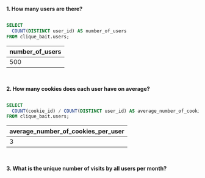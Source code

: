 **1. How many users are there?**

````sql

SELECT 
  COUNT(DISTINCT user_id) AS number_of_users
FROM clique_bait.users; 

````

| number_of_users |
| --------------- |
| 500             |

<br/>

**2. How many cookies does each user have on average?**

````sql

SELECT 
  COUNT(cookie_id) / COUNT(DISTINCT user_id) AS average_number_of_cookies_per_user
FROM clique_bait.users; 

````

| average_number_of_cookies_per_user |
| ---------------------------------- |
| 3                                  |

<br/>

**3. What is the unique number of visits by all users per month?**
